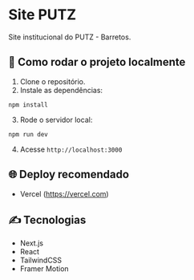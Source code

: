 
# Site PUTZ

Site institucional do PUTZ - Barretos.

## 🚀 Como rodar o projeto localmente

1. Clone o repositório.
2. Instale as dependências:
```
npm install
```
3. Rode o servidor local:
```
npm run dev
```
4. Acesse `http://localhost:3000`

## 🌐 Deploy recomendado
- Vercel (https://vercel.com)

## ✍️ Tecnologias
- Next.js
- React
- TailwindCSS
- Framer Motion
